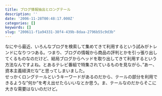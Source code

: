 ```yaml
---
title: ブログ情報抽出とロングテール
description: ''
date: '2006-11-28T00:48:17.000Z'
categories: []
keywords: []
slug: "200611-f1a94331-38f4-439b-8daa-2796b55c9d3b"
---
```

なにやら最近、いろんなブログを検索して集めてきて利用するという試みがトレンドになりつつある。つまり、ブログの情報から商品の評判とかを引っ張り出してくるものなのだけど、結局ブログからヘッドを取り出してきて利用するという方法なんですよね。とあるテレビ番組で特集されているものを見ながら、”あー、資本主義経済だな”と思ってしまいました。  
せっかくロングテールというキーワードがあるのだから、テールの部分を利用できるような”何か”を考え出せたらいいなとか思う。ま、テールなのだからそこに大きな需要はないのだけど。